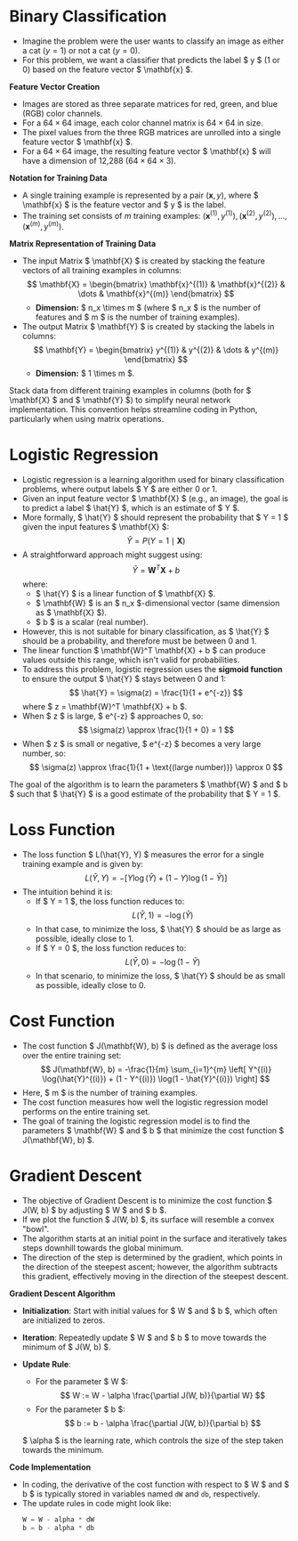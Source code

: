# Binary Classification

 - Imagine the problem were the user wants to classify an image as either a cat ($y = 1$) or not a cat ($y = 0$).
 - For this problem, we want a classifier that predicts the label $ y $ (1 or 0) based on the feature vector $ \mathbf{x} $. 

**Feature Vector Creation**

 - Images are stored as three separate matrices for red, green, and blue (RGB) color channels.
 - For a $64 \times 64$ image, each color channel matrix is $64 \times 64$ in size.
 - The pixel values from the three RGB matrices are unrolled into a single feature vector $ \mathbf{x} $.
 - For a $64 \times 64$ image, the resulting feature vector $ \mathbf{x} $ will have a dimension of 12,288 ($64 \times 64 \times 3$).

**Notation for Training Data**

  - A single training example is represented by a pair $(\mathbf{x}, y)$, where $ \mathbf{x} $ is the feature vector and $ y $ is the label.
  - The training set consists of $m$ training examples: $(\mathbf{x}^{(1)}, y^{(1)}), (\mathbf{x}^{(2)}, y^{(2)}), \dots, (\mathbf{x}^{(m)}, y^{(m)})$.

**Matrix Representation of Training Data**

 - The input Matrix $ \mathbf{X} $ is created by stacking the feature vectors of all training examples in columns: 
    $$ \mathbf{X} = \begin{bmatrix} \mathbf{x}^{(1)} & \mathbf{x}^{(2)} & \dots & \mathbf{x}^{(m)} \end{bmatrix} $$
    - **Dimension:** $ n_x \times m $ (where $ n_x $ is the number of features and $ m $ is the number of training examples).
 - The output Matrix $ \mathbf{Y} $ is created by stacking the labels in columns:
    $$ \mathbf{Y} = \begin{bmatrix} y^{(1)} & y^{(2)} & \dots & y^{(m)} \end{bmatrix} $$
    - **Dimension:** $ 1 \times m $.

Stack data from different training examples in columns (both for $ \mathbf{X} $ and $ \mathbf{Y} $) to simplify neural network implementation. This convention helps streamline coding in Python, particularly when using matrix operations.

# Logistic Regression

 - Logistic regression is a learning algorithm used for binary classification problems, where output labels $ Y $ are either 0 or 1.
 - Given an input feature vector $ \mathbf{X} $ (e.g., an image), the goal is to predict a label $ \hat{Y} $, which is an estimate of $ Y $.
 - More formally, $ \hat{Y} $ should represent the probability that $ Y = 1 $ given the input features $ \mathbf{X} $: 
    $$ \hat{Y} = P(Y = 1 \mid \mathbf{X}) $$
 - A straightforward approach might suggest using:
    $$ \hat{Y} = \mathbf{W}^T \mathbf{X} + b $$
    where:
    - $ \hat{Y} $ is a linear function of $ \mathbf{X} $.
    - $ \mathbf{W} $ is an $ n_x $-dimensional vector (same dimension as $ \mathbf{X} $).
    - $ b $ is a scalar (real number).
 - However, this is not suitable for binary classification, as $ \hat{Y} $ should be a probability, and therefore must be between 0 and 1.
 - The linear function $ \mathbf{W}^T \mathbf{X} + b $ can produce values outside this range, which isn't valid for probabilities.
 - To address this problem, logistic regression uses the **sigmoid function** to ensure the output $ \hat{Y} $ stays between 0 and 1:
    $$ \hat{Y} = \sigma(z) = \frac{1}{1 + e^{-z}} $$
    where $ z = \mathbf{W}^T \mathbf{X} + b $.
 - When $ z $ is large, $ e^{-z} $ approaches 0, so:
      $$ \sigma(z) \approx \frac{1}{1 + 0} = 1 $$
 - When $ z $ is small or negative, $ e^{-z} $ becomes a very large number, so:
      $$ \sigma(z) \approx \frac{1}{1 + \text{(large number)}} \approx 0 $$

The goal of the algorithm is to learn the parameters $ \mathbf{W} $ and $ b $ such that $ \hat{Y} $ is a good estimate of the probability that $ Y = 1 $.

# Loss Function 

 - The loss function $ L(\hat{Y}, Y) $ measures the error for a single training example and is given by:
    $$ L(\hat{Y}, Y) = -\left[ Y \log(\hat{Y}) + (1 - Y) \log(1 - \hat{Y}) \right] $$
 - The intuition behind it is:
    - If $ Y = 1 $, the loss function reduces to:
        $$ L(\hat{Y}, 1) = -\log(\hat{Y}) $$
    - In that case, to minimize the loss, $ \hat{Y} $ should be as large as possible, ideally close to 1.
    - If $ Y = 0 $, the loss function reduces to:
        $$ L(\hat{Y}, 0) = -\log(1 - \hat{Y}) $$
    - In that scenario, to minimize the loss, $ \hat{Y} $ should be as small as possible, ideally close to 0.
  
# Cost Function

 - The cost function $ J(\mathbf{W}, b) $ is defined as the average loss over the entire training set:
    $$ J(\mathbf{W}, b) = -\frac{1}{m} \sum_{i=1}^{m} \left[ Y^{(i)} \log(\hat{Y}^{(i)}) + (1 - Y^{(i)}) \log(1 - \hat{Y}^{(i)}) \right] $$
 - Here, $ m $ is the number of training examples.
 - The cost function measures how well the logistic regression model performs on the entire training set.
 - The goal of training the logistic regression model is to find the parameters $ \mathbf{W} $ and $ b $ that minimize the cost function $ J(\mathbf{W}, b) $.

# Gradient Descent

  - The objective of Gradient Descent is to minimize the cost function $ J(W, b) $ by adjusting $ W $ and $ b $.
  - If we plot the function $ J(W, b) $, its surface will resemble a convex "bowl".
  - The algorithm starts at an initial point in the surface and iteratively takes steps downhill towards the global minimum.
  - The direction of the step is determined by the gradient, which points in the direction of the steepest ascent; however, the algorithm subtracts this gradient, effectively moving in the direction of the steepest descent.

**Gradient Descent Algorithm**

 - **Initialization**: Start with initial values for $ W $ and $ b $, which often are initialized to zeros.
 - **Iteration**: Repeatedly update $ W $ and $ b $ to move towards the minimum of $ J(W, b) $.
 - **Update Rule**:
    - For the parameter $ W $:
    $$ W := W - \alpha \frac{\partial J(W, b)}{\partial W} $$
    - For the parameter $ b $:
    $$ b := b - \alpha \frac{\partial J(W, b)}{\partial b}  $$

    $ \alpha $ is the learning rate, which controls the size of the step taken towards the minimum.

**Code Implementation**
    
 - In coding, the derivative of the cost function with respect to $ W $ and $ b $ is typically stored in variables named `dW` and `db`, respectively.
 - The update rules in code might look like:
    ```python
    W = W - alpha * dW
    b = b - alpha * db
    ```